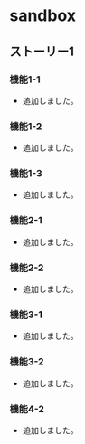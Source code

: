 # sandbox

## ストーリー1
### 機能1-1
* 追加しました。

### 機能1-2
* 追加しました。

### 機能1-3
* 追加しました。

### 機能2-1
* 追加しました。

### 機能2-2
* 追加しました。

### 機能3-1
* 追加しました。

### 機能3-2
* 追加しました。

### 機能4-2
* 追加しました。

